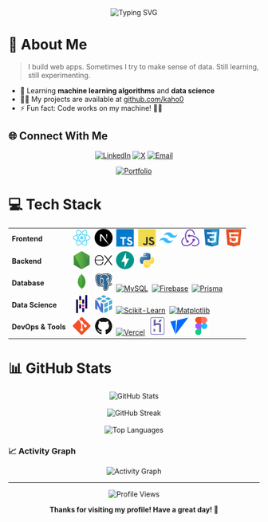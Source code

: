 <div align="center">
  <img src="https://readme-typing-svg.herokuapp.com?font=Fira+Code&weight=500&size=40&pause=1000&color=D8A52A&center=true&vCenter=true&random=false&width=600&height=70&lines=Hi%2C+I+am+Kahon!;Full+Stack+Developer;Data+Explorer;Continuous+Learner" alt="Typing SVG" />
</div>

# 💫 About Me
> I build web apps. Sometimes I try to make sense of data. Still learning, still experimenting.

- 🌱 Learning **machine learning algorithms** and **data science**
- 👨‍💻 My projects are available at [github.com/kaho0](https://github.com/kaho0)
- ⚡ Fun fact: Code works on my machine! 🤷‍♂️

## 🌐 Connect With Me
<div align="center">
  
[![LinkedIn](https://img.shields.io/badge/LinkedIn-0077B5?style=for-the-badge&logo=linkedin&logoColor=white)](https://www.linkedin.com/in/kahon-binte-zaman-9414432b4/) 
[![X](https://img.shields.io/badge/X-000000?style=for-the-badge&logo=x&logoColor=white)](https://x.com/Kahoo_z) 
[![Email](https://img.shields.io/badge/Email-D14836?style=for-the-badge&logo=gmail&logoColor=white)](mailto:kahonbintezaman@gmail.com)

[![Portfolio](https://img.shields.io/badge/Portfolio-000000?style=for-the-badge&logo=firefox&logoColor=white)](https://kahonbintezaman.vercel.app/)
  
</div>

# 💻 Tech Stack

<table>
  <tr>
    <td><strong>Frontend</strong></td>
    <td>
      <a href="#"><img src="https://raw.githubusercontent.com/devicons/devicon/master/icons/react/react-original.svg" width="36" height="36" alt="React"/></a>&nbsp;
      <a href="#"><img src="https://raw.githubusercontent.com/devicons/devicon/master/icons/nextjs/nextjs-original.svg" width="36" height="36" alt="Next.js"/></a>&nbsp;
      <a href="#"><img src="https://raw.githubusercontent.com/devicons/devicon/master/icons/typescript/typescript-original.svg" width="36" height="36" alt="TypeScript"/></a>&nbsp;
      <a href="#"><img src="https://raw.githubusercontent.com/devicons/devicon/master/icons/javascript/javascript-original.svg" width="36" height="36" alt="JavaScript"/></a>&nbsp;
      <a href="#"><img src="https://raw.githubusercontent.com/devicons/devicon/master/icons/tailwindcss/tailwindcss-plain.svg" width="36" height="36" alt="TailwindCSS"/></a>&nbsp;
      <a href="#"><img src="https://raw.githubusercontent.com/devicons/devicon/master/icons/redux/redux-original.svg" width="36" height="36" alt="Redux"/></a>&nbsp;
      <a href="#"><img src="https://raw.githubusercontent.com/devicons/devicon/master/icons/css3/css3-original.svg" width="36" height="36" alt="CSS3"/></a>&nbsp;
      <a href="#"><img src="https://raw.githubusercontent.com/devicons/devicon/master/icons/html5/html5-original.svg" width="36" height="36" alt="HTML5"/></a>
    </td>
  </tr>
  <tr>
    <td><strong>Backend</strong></td>
    <td>
      <a href="#"><img src="https://raw.githubusercontent.com/devicons/devicon/master/icons/nodejs/nodejs-original.svg" width="36" height="36" alt="Node.js"/></a>&nbsp;
      <a href="#"><img src="https://raw.githubusercontent.com/devicons/devicon/master/icons/express/express-original.svg" width="36" height="36" alt="Express.js"/></a>&nbsp;
      <a href="#"><img src="https://raw.githubusercontent.com/devicons/devicon/master/icons/fastapi/fastapi-original.svg" width="36" height="36" alt="FastAPI"/></a>&nbsp;
      <a href="#"><img src="https://raw.githubusercontent.com/devicons/devicon/master/icons/python/python-original.svg" width="36" height="36" alt="Python"/></a>
    </td>
  </tr>
  <tr>
    <td><strong>Database</strong></td>
    <td>
      <a href="#"><img src="https://raw.githubusercontent.com/devicons/devicon/master/icons/mongodb/mongodb-original.svg" width="36" height="36" alt="MongoDB"/></a>&nbsp;
      <a href="#"><img src="https://raw.githubusercontent.com/devicons/devicon/master/icons/postgresql/postgresql-original.svg" width="36" height="36" alt="PostgreSQL"/></a>&nbsp;
      <a href="#"><img src="https://cdn.jsdelivr.net/gh/devicons/devicon/icons/mysql/mysql-original.svg" width="36" height="36" alt="MySQL"/></a>&nbsp;
      <a href="#"><img src="https://cdn.jsdelivr.net/gh/devicons/devicon/icons/firebase/firebase-plain.svg" width="36" height="36" alt="Firebase"/></a>&nbsp;
      <a href="#"><img src="https://cdn.jsdelivr.net/gh/devicons/devicon/icons/prisma/prisma-original.svg" width="36" height="36" alt="Prisma"/></a>
    </td>
  </tr>
  <tr>
    <td><strong>Data Science</strong></td>
    <td>
      <a href="#"><img src="https://raw.githubusercontent.com/devicons/devicon/master/icons/pandas/pandas-original.svg" width="36" height="36" alt="Pandas"/></a>&nbsp;
      <a href="#"><img src="https://raw.githubusercontent.com/devicons/devicon/master/icons/numpy/numpy-original.svg" width="36" height="36" alt="NumPy"/></a>&nbsp;
      <a href="#"><img src="https://upload.wikimedia.org/wikipedia/commons/0/05/Scikit_learn_logo_small.svg" width="36" height="36" alt="Scikit-Learn"/></a>&nbsp;
      <a href="#"><img src="https://matplotlib.org/stable/_images/sphx_glr_logos2_001.png" width="36" height="36" alt="Matplotlib"/></a>
    </td>
  </tr>
  <tr>
    <td><strong>DevOps & Tools</strong></td>
    <td>
      <a href="#"><img src="https://raw.githubusercontent.com/devicons/devicon/master/icons/git/git-original.svg" width="36" height="36" alt="Git"/></a>&nbsp;
      <a href="#"><img src="https://raw.githubusercontent.com/devicons/devicon/master/icons/github/github-original.svg" width="36" height="36" alt="GitHub"/></a>&nbsp;
      <a href="#"><img src="https://cdn.worldvectorlogo.com/logos/vercel.svg" width="36" height="36" alt="Vercel"/></a>&nbsp;
      <a href="#"><img src="https://raw.githubusercontent.com/devicons/devicon/master/icons/heroku/heroku-original.svg" width="36" height="36" alt="Heroku"/></a>&nbsp;
      <a href="#"><img src="https://raw.githubusercontent.com/devicons/devicon/master/icons/vite/vite-original.svg" width="36" height="36" alt="Vite"/></a>&nbsp;
      <a href="#"><img src="https://raw.githubusercontent.com/devicons/devicon/master/icons/figma/figma-original.svg" width="36" height="36" alt="Figma"/></a>
    </td>
  </tr>
</table>


# 📊 GitHub Stats

<div align="center">
  <img src="https://github-readme-stats.vercel.app/api?username=kaho0&theme=gruvbox&hide_border=true&include_all_commits=false&count_private=false&bg_color=00000000" alt="GitHub Stats" />
  <br><br>
  <img src="https://nirzak-streak-stats.vercel.app/?user=kaho0&theme=gruvbox&hide_border=true&background=00000000" alt="GitHub Streak" />
  <br><br>
  <img src="https://github-readme-stats.vercel.app/api/top-langs/?username=kaho0&theme=gruvbox&hide_border=true&include_all_commits=false&count_private=false&layout=compact&bg_color=00000000" alt="Top Languages" />
</div>

### 📈 Activity Graph
<div align="center">
  <img src="https://github-readme-activity-graph.vercel.app/graph?username=kaho0&theme=gruvbox&hide_border=true&bg_color=00000000" alt="Activity Graph" />
</div>

---

<div align="center">
  <img src="https://komarev.com/ghpvc/?username=kaho0&style=for-the-badge&color=D8A52A" alt="Profile Views" />
</div>

<div align="center">
  
  **Thanks for visiting my profile! Have a great day! 👋**
  
</div>
